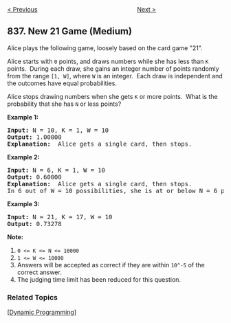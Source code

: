 <!--|This file generated by command(leetcode description); DO NOT EDIT.    |-->
<!--+----------------------------------------------------------------------+-->
<!--|@author    openset <openset.wang@gmail.com>                           |-->
<!--|@link      https://github.com/openset                                 |-->
<!--|@home      https://github.com/openset/leetcode                        |-->
<!--+----------------------------------------------------------------------+-->

[< Previous](https://github.com/openset/leetcode/tree/master/problems/rectangle-overlap "Rectangle Overlap")
　　　　　　　　　　　　　　　　
[Next >](https://github.com/openset/leetcode/tree/master/problems/push-dominoes "Push Dominoes")

## 837. New 21 Game (Medium)

<p>Alice plays the following game, loosely based on the card game &quot;21&quot;.</p>

<p>Alice starts with <code>0</code> points, and draws numbers while she has less than <code>K</code> points.&nbsp; During each draw, she gains an integer number of points randomly from the range <code>[1, W]</code>, where <code>W</code> is an integer.&nbsp; Each draw is independent and the outcomes have equal probabilities.</p>

<p>Alice stops drawing numbers when she gets <code>K</code> or more points.&nbsp; What is the probability&nbsp;that she has <code>N</code> or less points?</p>

<p><strong>Example 1:</strong></p>

<pre>
<strong>Input: </strong>N = 10, K = 1, W = 10
<strong>Output: </strong>1.00000
<strong>Explanation: </strong> Alice gets a single card, then stops.
</pre>

<p><strong>Example 2:</strong></p>

<pre>
<strong>Input: </strong>N = 6, K = 1, W = 10
<strong>Output: </strong>0.60000
<strong>Explanation: </strong> Alice gets a single card, then stops.
In 6 out of W = 10 possibilities, she is at or below N = 6 points.
</pre>

<p><strong>Example 3:</strong></p>

<pre>
<strong>Input: </strong>N = 21, K = 17, W = 10
<strong>Output: </strong>0.73278</pre>

<p><strong>Note:</strong></p>

<ol>
	<li><code>0 &lt;= K &lt;= N &lt;= 10000</code></li>
	<li><code>1 &lt;= W &lt;= 10000</code></li>
	<li>Answers will be accepted as correct if they are within <code>10^-5</code> of the correct answer.</li>
	<li>The judging time limit has been reduced for this question.</li>
</ol>

### Related Topics
  [[Dynamic Programming](https://github.com/openset/leetcode/tree/master/tag/dynamic-programming/README.md)]
